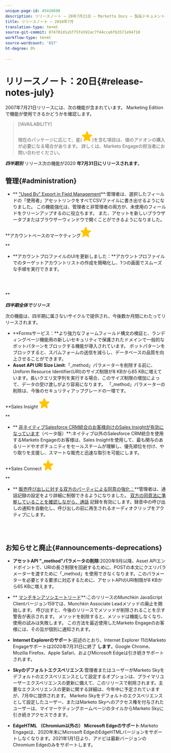 ```yaml
---
unique-page-id: 45416698
description: リリースノート — 20年7月21日 — Marketto Docs — 製品ドキュメント
title: リリースノート — 2010年7月
translation-type: tm+mt
source-git-commit: 074701d1a5f75fe592ac7f44cce6fb3571e94710
workflow-type: tm+mt
source-wordcount: '657'
ht-degree: 0%

---
```



# リリースノート：20日{#release-notes-july}

2007年7月21日リリースには、次の機能が含まれています。 Marketing Editionで機能が使用できるかどうかを確認します。

>[!AVAILABILITY]
>
>
>現在のパッケージに応じて、星(![(star)](assets/star-yellow.svg))を含む項目は、値のアドオンの購入が必要になる場合があります。 詳しくは、Marketo Engageの担当者にお問い合わせください。

***四半期別*** リリース次の機能が2020 **年7月31日にリリースされます**。

## 管理{#administration}

* ** [&quot;Used By&quot; Export in Field Management](https://docs.marketo.com/x/hAK1Ag)**:管理者は、選択したフィールドの「使用者」アセットリンクをすべてCSVファイルに書き出せるようになりました。 この機能強化は、管理者と非管理者の両方が、未使用のフィールドをクリーンアップするのに役立ちます。 また、アセットを新しいブラウザータブまたはブラウザーウィンドウで開くことができるようになりました。

**アカウントベースのマーケティング![(star)](assets/star-yellow.svg)

**

* **アカウントプロファイルのUIを更新しました：**アカウントプロファイルでのターゲットアカウントリストの作成を簡略化し、1つの画面でスムーズな手順を実行できます。

<br> 

**

***四半期全体でリリース***

次の機能は、四半期に属さないサイクルで提供され、今後数か月間にわたってリリースされます。

* **Formsサービス：**より強力なフォームフィールド構文の検証と、ランディングページ機能用の新しいセキュリティで保護されたドメインで一般的なボットパターンをブロックする機能が導入されています。 ボットパターンをブロックすると、スパムフォームの送信を減らし、データベースの品質を向上させることができます。
* **Asset API URI Size Limit**:「_method」パラメーターを削除する前に、Uniform Resource Identifier(URI)のサイズ制限が8 KBから65 KBに増えています。長いクエリ文字列を実行する場合、このサイズ制限の増加によって、データの受け渡しがより容易になります。 「_method」パラメーターの削除は、今後のセキュリティアップグレードの一環です。

**Sales Insight ![(star)](assets/star-yellow.svg)

**

* ** [非ネイティブSalesforce CRM統合のお客様向けのSales Insightが有効になっています](https://docs.marketo.com/x/pQK1Ag)（ベータ版）**:ネイティブ以外のSalesforce CRM統合を使用するMarketo Engageのお客様は、Sales Insightを使用して、最も関与のあるリードやオポチュニティをセールスチームが理解し、優先順位を付け、やり取りを支援し、スマートな販売と迅速な取引を可能にします。

**Sales Connect ![(star)](assets/star-yellow.svg)

**

* ** [販売呼び出しに対する双方のパーティによる同意の強化：](https://docs.marketo.com/x/dgC1Ag)**管理者は、通話記録の設定をより詳細に制御できるようになりました。 [双方の同意法に準拠していることを確認しながら、通話](https://docs.marketo.com/x/dAC1Ag) 記録を有効にします。録音中の呼び出しの通知を自動化し、呼び出しの前に再生されるオーディオクリップをアクティブにします。

<br> 

## お知らせと廃止{#announcements-deprecations}

* **アセットAPI &quot;_method&quot;パラメータの削除**:2020年9月以降、Asset APIエンドポイントで、URIの長さ制限を回避するために、POSTの本文にクエリパラメーターを渡すために「_method」を使用できなくなります。このパラメーターを必要とする要求に対応するために、アセットAPIのURI制限が8 KBから65 KBに増えます。
* ** [マンチキンアソシエートリード](https://developers.marketo.com/blog/deprecation-of-munchkin-associate-lead-method/)**:このリリースのMunchkin JavaScript Clientバージョン159では、Munchkin Associate Leadメソッドの廃止を開始します。 呼び出すと、今後のリリースでメソッドが削除されることを示す警告が表示されます。 メソッドを削除すると、メソッドは機能しなくなり、使用の試みは失敗します。 この方法を最近使用したMarketo Engageのお客様には、その旨が個別に通知されます。
* **Internet Explorerのサポート**:前述のとおり、Internet Explorer 11のMarketo Engageサポートは2020年7月31日に終了 **します**。Google Chrome、Mozilla Firefox、Apple Safari、およびMicrosoft Edgeは引き続きサポートされます。

* **Skyのデフォルトエクスペリエンス**:管理者またはユーザーがMarketo Skyをデフォルトのエクスペリエンスとして設定するオプションは、プライマリユーザーエクスペリエンスの更新に備えて、このリリースで削除されます。主要なエクスペリエンスの更新に関する詳細は、今年中に予定されていますが、7月中に提供されます。 Marketo Skyをデフォルトのエクスペリエンスとして設定したユーザー、またはMarketo Skyへのアクセス権を付与されたユーザーは、マイマーケティングホームページのタイルからMarketo Skyに引き続きアクセスできます。
* **EdgeHTML （Chromium以外の） Microsoft Edgeのサポート**:Marketo Engageは、2020年末にMicrosoft EdgeのEdgeHTMLバージョンをサポートしなくなります。2021年1月1日より、アドビは最新バージョンのChromium Edgeのみをサポートします。

